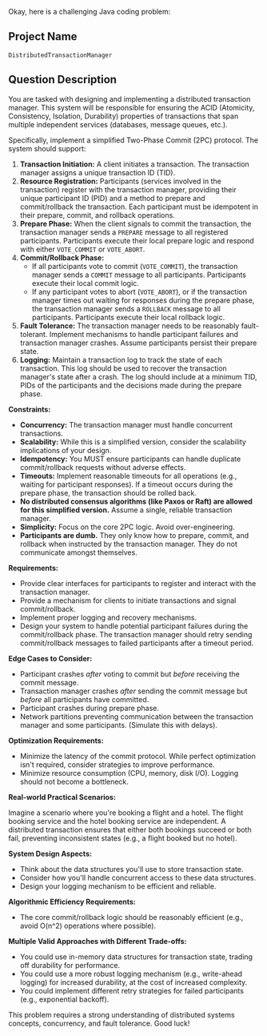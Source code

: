 Okay, here is a challenging Java coding problem:

## Project Name

`DistributedTransactionManager`

## Question Description

You are tasked with designing and implementing a distributed transaction manager. This system will be responsible for ensuring the ACID (Atomicity, Consistency, Isolation, Durability) properties of transactions that span multiple independent services (databases, message queues, etc.).

Specifically, implement a simplified Two-Phase Commit (2PC) protocol. The system should support:

1.  **Transaction Initiation:** A client initiates a transaction. The transaction manager assigns a unique transaction ID (TID).
2.  **Resource Registration:** Participants (services involved in the transaction) register with the transaction manager, providing their unique participant ID (PID) and a method to prepare and commit/rollback the transaction. Each participant must be idempotent in their prepare, commit, and rollback operations.
3.  **Prepare Phase:** When the client signals to commit the transaction, the transaction manager sends a `PREPARE` message to all registered participants. Participants execute their local prepare logic and respond with either `VOTE_COMMIT` or `VOTE_ABORT`.
4.  **Commit/Rollback Phase:**
    *   If all participants vote to commit (`VOTE_COMMIT`), the transaction manager sends a `COMMIT` message to all participants. Participants execute their local commit logic.
    *   If any participant votes to abort (`VOTE_ABORT`), or if the transaction manager times out waiting for responses during the prepare phase, the transaction manager sends a `ROLLBACK` message to all participants. Participants execute their local rollback logic.
5.  **Fault Tolerance:** The transaction manager needs to be reasonably fault-tolerant. Implement mechanisms to handle participant failures and transaction manager crashes. Assume participants persist their prepare state.
6.  **Logging:** Maintain a transaction log to track the state of each transaction. This log should be used to recover the transaction manager's state after a crash. The log should include at a minimum TID, PIDs of the participants and the decisions made during the prepare phase.

**Constraints:**

*   **Concurrency:** The transaction manager must handle concurrent transactions.
*   **Scalability:**  While this is a simplified version, consider the scalability implications of your design.
*   **Idempotency:** You MUST ensure participants can handle duplicate commit/rollback requests without adverse effects.
*   **Timeouts:** Implement reasonable timeouts for all operations (e.g., waiting for participant responses).  If a timeout occurs during the prepare phase, the transaction should be rolled back.
*   **No distributed consensus algorithms (like Paxos or Raft) are allowed for this simplified version.** Assume a single, reliable transaction manager.
*   **Simplicity:**  Focus on the core 2PC logic. Avoid over-engineering.
*   **Participants are dumb.** They only know how to prepare, commit, and rollback when instructed by the transaction manager. They do not communicate amongst themselves.

**Requirements:**

*   Provide clear interfaces for participants to register and interact with the transaction manager.
*   Provide a mechanism for clients to initiate transactions and signal commit/rollback.
*   Implement proper logging and recovery mechanisms.
*   Design your system to handle potential participant failures during the commit/rollback phase. The transaction manager should retry sending commit/rollback messages to failed participants after a timeout period.

**Edge Cases to Consider:**

*   Participant crashes *after* voting to commit but *before* receiving the commit message.
*   Transaction manager crashes *after* sending the commit message but *before* all participants have committed.
*   Participant crashes during prepare phase.
*   Network partitions preventing communication between the transaction manager and some participants. (Simulate this with delays).

**Optimization Requirements:**

*   Minimize the latency of the commit protocol.  While perfect optimization isn't required, consider strategies to improve performance.
*   Minimize resource consumption (CPU, memory, disk I/O). Logging should not become a bottleneck.

**Real-world Practical Scenarios:**

Imagine a scenario where you're booking a flight and a hotel.  The flight booking service and the hotel booking service are independent.  A distributed transaction ensures that either both bookings succeed or both fail, preventing inconsistent states (e.g., a flight booked but no hotel).

**System Design Aspects:**

*   Think about the data structures you'll use to store transaction state.
*   Consider how you'll handle concurrent access to these data structures.
*   Design your logging mechanism to be efficient and reliable.

**Algorithmic Efficiency Requirements:**

*   The core commit/rollback logic should be reasonably efficient (e.g., avoid O(n^2) operations where possible).

**Multiple Valid Approaches with Different Trade-offs:**

*   You could use in-memory data structures for transaction state, trading off durability for performance.
*   You could use a more robust logging mechanism (e.g., write-ahead logging) for increased durability, at the cost of increased complexity.
*   You could implement different retry strategies for failed participants (e.g., exponential backoff).

This problem requires a strong understanding of distributed systems concepts, concurrency, and fault tolerance. Good luck!
